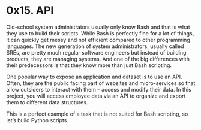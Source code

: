 # 0x15. API

Old-school system administrators usually only know Bash and that is what
they use to build their scripts. While Bash is perfectly fine for a lot of
things, it can quickly get messy and not efficient compared to other
programming languages. The new generation of system administrators, usually
called SREs, are pretty much regular software engineers but instead of
building products, they are managing systems. And one of the big differences
with their predecessors is that they know more than just Bash scripting.

One popular way to expose an application and dataset is to use an API. Often,
they are the public facing part of websites and micro-services so that allow
outsiders to interact with them – access and modify their data. In this
project, you will access employee data via an API to organize and export them
to different data structures.

This is a perfect example of a task that is not suited for Bash scripting,
so let’s build Python scripts.
